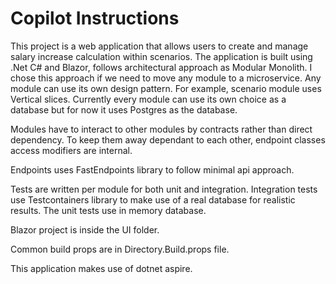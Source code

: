 # Copilot Instructions

This project is a web application that allows users to create and manage salary increase calculation within scenarios. The application is built using .Net C# and Blazor, follows architectural approach as Modular Monolith. I chose this approach if we need to move any module to a microservice. Any module can use its own design pattern. For example, scenario module uses Vertical slices. Currently every module can use its own choice as a database but for now it uses Postgres as the database.

Modules have to interact to other modules by contracts rather than direct dependency. To keep them away dependant to each other, endpoint classes access modifiers are internal.

Endpoints uses FastEndpoints library to follow minimal api approach.

Tests are written per module for both unit and integration. Integration tests use Testcontainers library to make use of a real database for realistic results. The unit tests use in memory database.

Blazor project is inside the UI folder.

Common build props are in Directory.Build.props file.

This application makes use of dotnet aspire.
